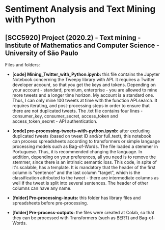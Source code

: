 # Sentiment Analysis and Text Mining with Python

## [SCC5920] Project (2020.2) - Text mining - Institute of Mathematics and Computer Science - University of São Paulo

Files and folders:

* **[code] Mining_Twitter_with_Python.ipynb:** this file contains the Jupyter Notebook concerning the Tweepy library with API. It requires a Twitter developer account, so that you get the keys and tokens. Depending on your account - standard, premium, enterprise - you are allowed to mine more tweets and a longer time horizon. My account is a standard one. Thus, I can only mine 100 tweets at time with the function API.search. It requires iterating, and post-processing steps in order to ensure that there are not duplicated tweets. The .txt file contains four lines - consumer_key, consumer_secret, access_token and access_token_secret - API authentication.

* **[code] pre-processing-tweets-with-python.ipynb:** after excluding duplicated tweets (based on tweet ID and/or full_text), this notebook can process spreadsheets according to transformers or simple language processing models such as Bag-of-Words. The file loaded a stemmer in Portuguese. Thus, it is recommended changing the language. In addition, depending on your preferences, all you need is to remove the stemmer, since there is an intrinsic semantic loss. This code, in spite of it's scalable, has a template. It is mandatory that the header of the first column is "sentence" and the last column "target", which is the classification attributed to the tweet - there are intermediate columns as well if the tweet is split into several sentences. The header of other columns can have any name.

* **[folder] Pre-processing-inputs:** this folder has library files and spreadsheets before pre-processing.

* **[folder] Pre-process-outputs:** the files were created at Colab, so that they can be processed with Transformers (such as BERT) and Bag-of-Words.
